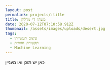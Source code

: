 ```yaml
---
layout: post
permalink: projects/:title
title: משהו די מדליק
date: 2020-07-12T07:10:58.912Z
thumbnail: /assets/images/uploads/desert.jpg
tags:
  - עיצוב תעשייתי
  - תקשורת חזותית
  - Machine Learning
---
```

כאן יש תוכן ואו מעניין